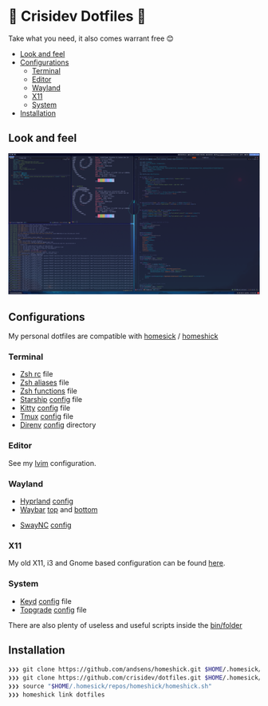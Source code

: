 # 🤟 Crisidev Dotfiles 🤟

Take what you need, it also comes warrant free 😊

* [Look and feel](#look-and-feel)
* [Configurations](#configurations)
    * [Terminal](#terminal)
    * [Editor](#editor)
    * [Wayland](#wayland)
    * [X11](#x11)
    * [System](#system)
* [Installation](#installation)

## Look and feel

![Desktop](desktop.png)

## Configurations

My personal dotfiles are compatible with
[homesick](https://github.com/technicalpickles/homesick) /
[homeshick](https://github.com/andsens/homeshick)

### Terminal

- [Zsh rc](/home/.zshrc) file
- [Zsh aliases](/home/.zsh_aliases) file
- [Zsh functions](/home/.zsh_functions) file
- [Starship](https://starship.rs) [config](/home/.config/starship.toml) file
- [Kitty](https://sw.kovidgoyal.net/kitty/) [config](/home/.config/kitty) file
- [Tmux](https://github.com/tmux/tmux/wiki) [config](/home/.tmux.conf) file
- [Direnv](https://direnv.net/) [config](/home/.config/direnv) directory

### Editor

See my [lvim](https://github.com/crisidev/lvim) configuration.

### Wayland

- [Hyprland](https://wiki.hyprland.org/) [config](/home/.config/hypr/)
- [Waybar](https://github.com/Alexays/Waybar) [top](/home/.config/waybar/top) and [bottom](/home/.config/waybar/bottom)
* [SwayNC](https://github.com/ErikReider/SwayNotificationCenter) [config](/home/.config/swaync/)

### X11

My old X11, i3 and Gnome based configuration can be found [here](https://github.com/crisidev/dotfiles/tree/x11).

### System

- [Keyd](https://github.com/rvaiya/keyd) [config](/system/etc/keyd/default.cfg) file
- [Topgrade](https://github.com/r-darwish/topgrade)
  [config](/home/.config/topgrade.toml) file

There are also plenty of useless and useful scripts inside the [bin/folder](/home/.bin)

## Installation

```sh
❯❯❯ git clone https://github.com/andsens/homeshick.git $HOME/.homesick/repos/homeshick
❯❯❯ git clone https://github.com/crisidev/dotfiles.git $HOME/.homesick/dotfiles
❯❯❯ source "$HOME/.homesick/repos/homeshick/homeshick.sh"
❯❯❯ homeshick link dotfiles
```
